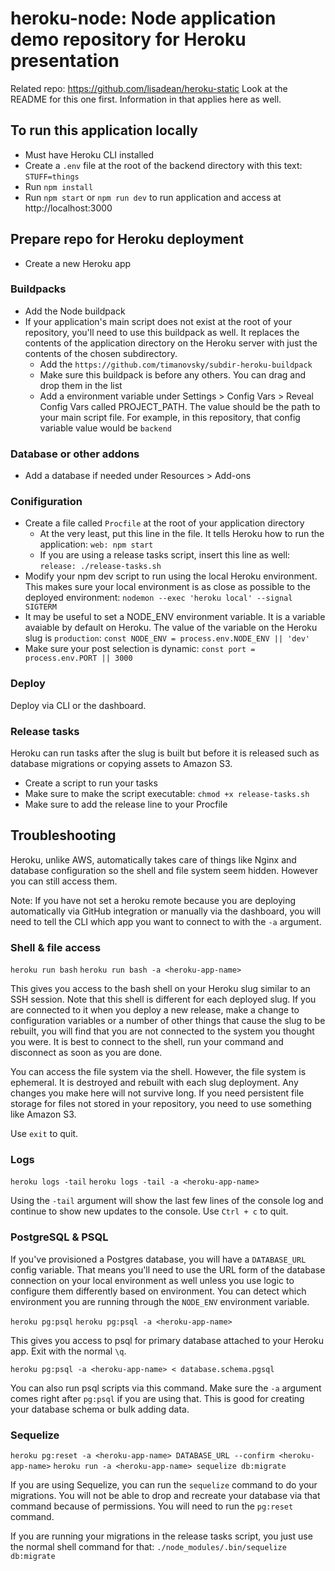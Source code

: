 # heroku-node: Node application demo repository for Heroku presentation

Related repo: <https://github.com/lisadean/heroku-static> Look at the README for this one first. Information in that applies here as well.

## To run this application locally

* Must have Heroku CLI installed
* Create a `.env` file at the root of the backend directory with this text: `STUFF=things`
* Run `npm install`
* Run `npm start` or `npm run dev` to run application and access at http://localhost:3000

## Prepare repo for Heroku deployment

* Create a new Heroku app

### Buildpacks

* Add the Node buildpack
* If your application's main script does not exist at the root of your repository, you'll need to use this buildpack as well. It replaces the contents of the application directory on the Heroku server with just the contents of the chosen subdirectory.
  * Add the `https://github.com/timanovsky/subdir-heroku-buildpack`
  * Make sure this buildpack is before any others. You can drag and drop them in the list
  * Add a environment variable under Settings > Config Vars > Reveal Config Vars called PROJECT_PATH. The value should be the path to your main script file. For example, in this repository, that config variable value would be `backend`

### Database or other addons

* Add a database if needed under Resources > Add-ons

### Conifiguration

* Create a file called `Procfile` at the root of your application directory
  * At the very least, put this line in the file. It tells Heroku how to run the application: `web: npm start`
  * If you are using a release tasks script, insert this line as well: `release: ./release-tasks.sh`
* Modify your npm dev script to run using the local Heroku environment. This makes sure your local environment is as close as possible to the deployed environment: `nodemon --exec 'heroku local' --signal SIGTERM`
* It may be useful to set a NODE_ENV environment variable. It is a variable avaiable by default on Heroku. The value of the variable on the Heroku slug is `production`: `const NODE_ENV = process.env.NODE_ENV || 'dev'`
* Make sure your post selection is dynamic: `const port = process.env.PORT || 3000`

### Deploy

Deploy via CLI or the dashboard.

### Release tasks

Heroku can run tasks after the slug is built but before it is released such as database migrations or copying assets to Amazon S3.

* Create a script to run your tasks
* Make sure to make the script executable: `chmod +x release-tasks.sh`
* Make sure to add the release line to your Procfile

## Troubleshooting

Heroku, unlike AWS, automatically takes care of things like Nginx and database configuration so the shell and file system seem hidden. However you can still access them.

Note: If you have not set a heroku remote because you are deploying automatically via GitHub integration or manually via the dashboard, you will need to tell the CLI which app you want to connect to with the `-a` argument.

### Shell & file access

`heroku run bash`
`heroku run bash -a <heroku-app-name>`

This gives you access to the bash shell on your Heroku slug similar to an SSH session. Note that this shell is different for each deployed slug. If you are connected to it when you deploy a new release, make a change to configuration variables or a number of other things that cause the slug to be rebuilt, you will find that you are not connected to the system you thought you were. It is best to connect to the shell, run your command and disconnect as soon as you are done.

You can access the file system via the shell. However, the file system is ephemeral. It is destroyed and rebuilt with each slug deployment. Any changes you make here will not survive long. If you need persistent file storage for files not stored in your repository, you need to use something like Amazon S3.

Use `exit` to quit.

### Logs

`heroku logs -tail`
`heroku logs -tail -a <heroku-app-name>`

Using the `-tail` argument will show the last few lines of the console log and continue to show new updates to the console. Use `Ctrl + c` to quit.

### PostgreSQL & PSQL

If you've provisioned a Postgres database, you will have a `DATABASE_URL` config variable. That means you'll need to use the URL form of the database connection on your local environment as well unless you use logic to configure them differently based on environment. You can detect which environment you are running through the `NODE_ENV` environment variable.

`heroku pg:psql`
`heroku pg:psql -a <heroku-app-name>`

This gives you access to psql for primary database attached to your Heroku app. Exit with the normal `\q`.

`heroku pg:psql -a <heroku-app-name> < database.schema.pgsql`

You can also run psql scripts via this command. Make sure the `-a` argument comes right after `pg:psql` if you are using that. This is good for creating your database schema or bulk adding data.

### Sequelize

`heroku pg:reset -a <heroku-app-name> DATABASE_URL --confirm <heroku-app-name>`
`heroku run -a <heroku-app-name> sequelize db:migrate`

If you are using Sequelize, you can run the `sequelize` command to do your migrations. You will not be able to drop and recreate your database via that command because of permissions. You will need to run the `pg:reset` command.

If you are running your migrations in the release tasks script, you just use the normal shell command for that: `./node_modules/.bin/sequelize db:migrate`
